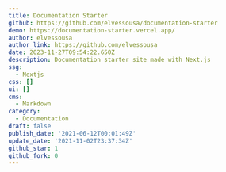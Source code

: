 ```yaml
---
title: Documentation Starter
github: https://github.com/elvessousa/documentation-starter
demo: https://documentation-starter.vercel.app/
author: elvessousa
author_link: https://github.com/elvessousa
date: 2023-11-27T09:54:22.650Z
description: Documentation starter site made with Next.js
ssg:
  - Nextjs
css: []
ui: []
cms:
  - Markdown
category:
  - Documentation
draft: false
publish_date: '2021-06-12T00:01:49Z'
update_date: '2021-11-02T23:37:34Z'
github_star: 1
github_fork: 0
---
```

